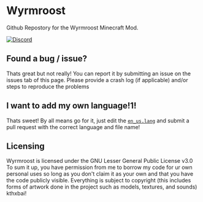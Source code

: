 # Wyrmroost
Github Repostory for the Wyrmroost Minecraft Mod.

[![Discord](https://img.shields.io/discord/593364629489582118.svg?color=%237289da&label=Discord&logo=discord&logoColor=%237289da)](https://discord.gg/h8zRw9H)

## Found a bug / issue?
Thats great but not really! You can report it by submitting an issue on the issues tab of this page. Please provide a crash log (if applicable) and/or steps to reproduce the problems

## I want to add my own language!1!
Thats sweet! By all means go for it, just edit the [`en_us.lang`](src/main/resources/assets/wyrmroost/lang) and submit a pull request with the correct language and file name!

## Licensing
Wyrmroost is licensed under the GNU Lesser General Public License v3.0
To sum it up, you have permission from me to borrow my code for ur own personal uses so long as you don't claim it as your own and that you have the code publicly visible. Everything is subject to copyright (this includes forms of artwork done in the project such as models, textures, and sounds) kthxbai!

